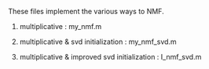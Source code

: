 These files implement the various ways to NMF.

1. multiplicative : my_nmf.m

2. multiplicative & svd initialization : my_nmf_svd.m

3. multiplicative & improved svd initialization : I_nmf_svd.m
